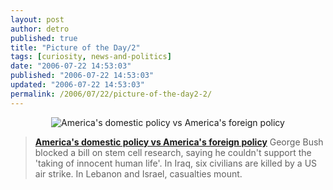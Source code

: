 ```yaml
---
layout: post
author: detro
published: true
title: "Picture of the Day/2"
tags: [curiosity, news-and-politics]
date: "2006-07-22 14:53:03"
published: "2006-07-22 14:53:03"
updated: "2006-07-22 14:53:03"
permalink: /2006/07/22/picture-of-the-day2-2/
---
```


<div align="center"><img id="image412" src="http://www.detronizator.org/wp-content/uploads/2006/07/p1-220706_170748a.jpg" alt="America's domestic policy vs America's foreign policy" /></div>
<blockquote>
<strong><a href="http://news.independent.co.uk/world/politics/article1190527.ece">America's domestic policy vs America's foreign policy</a></strong>
George Bush blocked a bill on stem cell research, saying he couldn't support the 'taking of innocent human life'. In Iraq, six civilians are killed by a US air strike. In Lebanon and Israel, casualties mount.
</blockquote>


